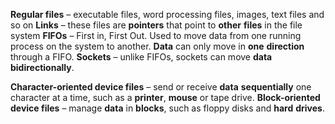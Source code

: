 **Regular files** – executable files, word processing files, images, text files and so on
**Links** – these files are **pointers** that point to **other** **files** in the file system
**FIFOs** – First in, First Out. Used to move data from one running process on the system to another. **Data** can only move in **one** **direction** through a FIFO.
**Sockets** – unlike FIFOs, sockets can move **data** **bidirectionally**.

**Character-oriented device files** – send or receive **data** **sequentially** one character at a time, such as a **printer**, **mouse** or tape drive.
**Block-oriented device files** – manage **data** in **blocks**, such as floppy disks and **hard** **drives**.
